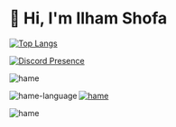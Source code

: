# 👋 Hi, I'm Ilham Shofa

[![Top Langs](https://github-readme-stats.vercel.app/api/top-langs/?username=ilhamshff&layout=compact)](https://github.com/anuraghazra/github-readme-stats)


[![Discord Presence](https://lanyard.cnrad.dev/api/:950588960554487889)](https://discord.com/users/:950588960554487889)


<p><img src="https://github-readme-stats.vercel.app/api?username=ilhamshff&show_icons=true&theme=nightowl&locale=en" alt="hame" /></p>

<p><img align="left" src="https://github-readme-stats.vercel.app/api/top-langs?username=ilhamshff&show_icons=true&locale=en&layout=compact&theme=nightowl" alt="hame-language" /></p>

<p><a href="https://github.com/ryo-ma/github-profile-trophy"><img src="https://github-profile-trophy.vercel.app/?username=ilhamshff&row=2&column=4&margin-w=15&margin-h=15&theme=dracula&no-bg=true&no-frame=true" alt="hame" /></a></p>

<p><img align="center" src="https://github-readme-streak-stats.herokuapp.com/?user=ilhamshff&" alt="hame" /></p>


